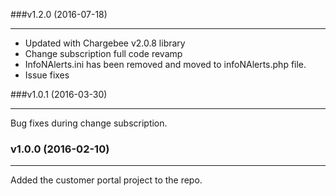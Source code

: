 ###v1.2.0 (2016-07-18)
* * *

* Updated with Chargebee v2.0.8 library
* Change subscription full code revamp
* InfoNAlerts.ini has been removed and moved to infoNAlerts.php file.
* Issue fixes

###v1.0.1 (2016-03-30)
* * *

Bug fixes during change subscription.

### v1.0.0 (2016-02-10)
* * *

Added the customer portal project to the repo.
